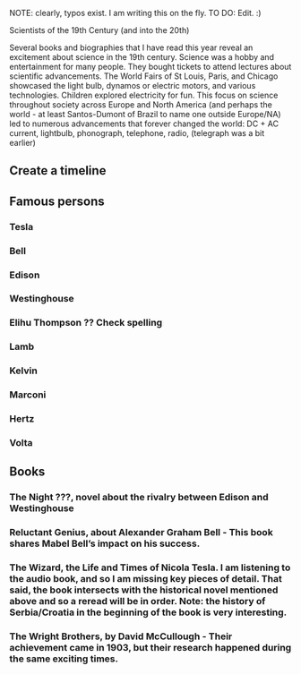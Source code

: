 NOTE: clearly, typos exist. I am writing this on the fly. TO DO: Edit. :)

Scientists of the 19th Century (and into the 20th)

Several books and biographies that I have read this year reveal an excitement about science in the 19th century. Science was a hobby and entertainment for many people. They bought tickets to attend lectures about scientific advancements. The World Fairs of St Louis, Paris, and Chicago showcased the light bulb, dynamos or electric motors, and various technologies. Children explored electricity for fun. This focus on science throughout society across Europe and North America (and perhaps the world - at least Santos-Dumont of Brazil to name one outside Europe/NA) led to numerous advancements that forever changed the world: DC + AC current, lightbulb, phonograph, telephone, radio, (telegraph was a bit earlier) 

## Create a timeline

## Famous persons

### Tesla

### Bell

### Edison

### Westinghouse

### Elihu Thompson ?? Check spelling

### Lamb

### Kelvin

### Marconi

### Hertz

### Volta



## Books

### The Night ???, novel about the rivalry between Edison and Westinghouse

### Reluctant Genius, about Alexander Graham Bell - This book shares Mabel Bell’s impact on his success. 

### The Wizard, the Life and Times of Nicola Tesla. I am listening to the audio book, and so I am missing key pieces of detail. That said, the book intersects with the historical novel mentioned above and so a reread will be in order. Note: the history of Serbia/Croatia in the beginning of the book is very interesting. 

### The Wright Brothers, by David McCullough - Their achievement came in 1903, but their research happened during the same exciting times. 

